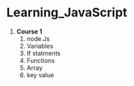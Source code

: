 <h1> Learning_JavaScript </h1>
<ol>
  <li> <strong> Course 1 </strong>
  <ol>
    <li>  node.Js</li>
     <li> Variables </li>
     <li> If statments </li>
     <li> Functions </li>
     <li> Array </li>
     <li> key value </li>
  </ol>
    </li>
</ol>
